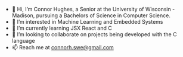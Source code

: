 - 👋 Hi, I’m Connor Hughes, a Senior at the University of Wisconsin - Madison, pursuing a Bachelors of Science in Computer Science.
- 👀 I’m interested in Machine Learning and Embedded Systems
- 🌱 I’m currently learning JSX React and C
- 💞️ I’m looking to collaborate on projects being developed with the C language
- 📫 Reach me at connorh.swe@gmail.com
